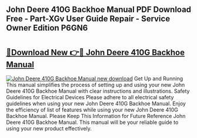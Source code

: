 ## John Deere 410G Backhoe Manual PDF Download Free - Part-XGv User Guide Repair - Service Owner Edition P6GN6

# <h2><a href="http://bc89240.oget.top/?id=John+Deere+410G+Backhoe+Manual">🔗Download New 👉🔴 John Deere 410G Backhoe Manual</a></h2>

[![John Deere 410G Backhoe Manual new download](https://i.imgur.com/5g1atiW.png)](http://bc89240.oget.top/?id=John+Deere+410G+Backhoe+Manual)
Get Up and Running This manual simplifies the process of setting up and using your new John Deere 410G Backhoe Manual with clear instructions and illustrations. Safety Guidelines for Electrical Devices Please adhere to all electrical safety guidelines when using your new John Deere 410G Backhoe Manual. Enjoy the efficiency of list of features while using your new John Deere 410G Backhoe Manual. Please Keep This Information for Future Reference John Deere 410G Backhoe Manual. This manual will be your reliable guide to using your new product effectively.
